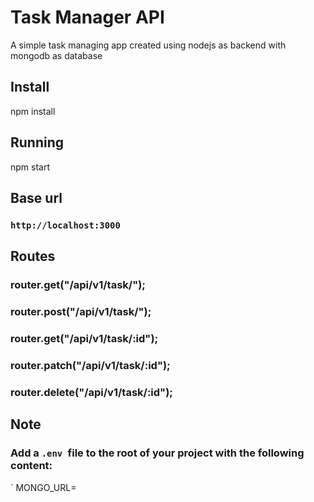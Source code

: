 # Task Manager API
  A simple task managing app
  created using nodejs as backend with mongodb as database
  
## Install
 npm install
 
## Running
 npm start
 
 ## Base url
  ### `http://localhost:3000` 

 ## Routes
  ### router.get("/api/v1/task/");

  ### router.post("/api/v1/task/");

  ### router.get("/api/v1/task/:id");

  ### router.patch("/api/v1/task/:id");

  ### router.delete("/api/v1/task/:id");


## Note
### Add a `.env `file to the root of your project with the following content:
  `
  MONGO_URL=<mongo url>
